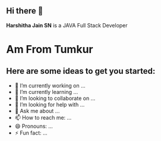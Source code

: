 ## Hi there 👋

**Harshitha Jain SN** is a JAVA Full Stack Developer 
<h1>Am From Tumkur</h1>



Here are some ideas to get you started:
---
- 🔭 I’m currently working on ...
- 🌱 I’m currently learning ...
- 👯 I’m looking to collaborate on ...
- 🤔 I’m looking for help with ...
- 💬 Ask me about ...
- 📫 How to reach me: ...
- 😄 Pronouns: ...
- ⚡ Fun fact: ...

